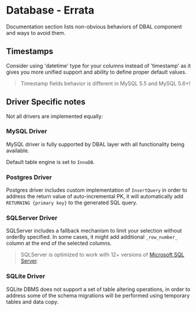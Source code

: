 # Database - Errata
Documentation section lists non-obvious behaviors of DBAL component and ways to avoid them.

## Timestamps
Consider using 'datetime' type for your columns instead of 'timestamp' as it gives you more unified support and ability
to define proper default values.

> Timestamp fields behavior is different in MySQL 5.5 and MySQL 5.6+!

## Driver Specific notes
Not all drivers are implemented equally:

### MySQL Driver
MySQL driver is fully supported by DBAL layer with all functionality being available.

Default table engine is set to `InnoDB`.

### Postgres Driver
Postgres driver includes custom implementation of `InsertQuery` in order to address the return value of
auto-incremental PK, it will automatically add `RETURNING {primary key}` to the generated SQL query.

### SQLServer Driver
SQLServer includes a fallback mechanism to limit your selection without orderBy specified. In some cases, it might add
additional `_row_number_` column at the end of the selected columns.

> SQLServer is optimized to work with 12+ versions of [Microsoft SQL Server](https://www.microsoft.com/en-us/sql-server/).

### SQLite Driver
SQLite DBMS does not support a set of table altering operations, in order to address some of the schema migrations will be
performed using temporary tables and data copy.

